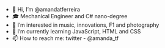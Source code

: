 - 👋 Hi, I’m @amandatferreira
- 🎓 Mechanical Engineer and C# nano-degree
- 👀 I’m interested in music, innovations, F1 and photography
- 🌱 I’m currently learning JavaScript, HTML and CSS
- 📫 How to reach me: twitter - @amanda_tf

<!---
amandatferreira/amandatferreira is a ✨ special ✨ repository because its `README.md` (this file) appears on your GitHub profile.
You can click the Preview link to take a look at your changes.
--->
